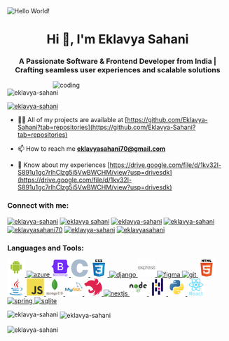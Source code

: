 <img src="https://i.pinimg.com/originals/7c/ac/53/7cac53b96635b5ad0684f99d95de1bbf.gif" jsaction="" class="sFlh5c FyHeAf iPVvYb" style="max-width: 800px; height: 329px; margin: 0px; width: 1005px;" alt="Hello World!" jsname="kn3ccd">

<h1 align="center">Hi 👋, I'm Eklavya Sahani</h1>
<h3 align="center">A Passionate Software & Frontend Developer from India | Crafting seamless user experiences and scalable solutions</h3>

<img align="right" alt="coding" width="400" src="https://media1.tenor.com/m/IieZUsqoYCwAAAAd/developer.gif">

<p align="left"> <img src="https://komarev.com/ghpvc/?username=eklavya-sahani&label=Profile%20views&color=0e75b6&style=flat" alt="eklavya-sahani" /> </p>

<p align="left"> <a href="https://github.com/ryo-ma/github-profile-trophy"><img src="https://github-profile-trophy.vercel.app/?username=eklavya-sahani" alt="eklavya-sahani" /></a> </p>

- 👨‍💻 All of my projects are available at [https://github.com/Eklavya-Sahani?tab=repositories](https://github.com/Eklavya-Sahani?tab=repositories)

- 📫 How to reach me **eklavyasahani70@gmail.com**

- 📄 Know about my experiences [https://drive.google.com/file/d/1kv32l-S891u1gc7rlhClzg5i5VwBWCHM/view?usp=drivesdk](https://drive.google.com/file/d/1kv32l-S891u1gc7rlhClzg5i5VwBWCHM/view?usp=drivesdk)

<h3 align="left">Connect with me:</h3>
<p align="left">
<a href="https://codepen.io/eklavya-sahani" target="blank"><img align="center" src="https://raw.githubusercontent.com/rahuldkjain/github-profile-readme-generator/master/src/images/icons/Social/codepen.svg" alt="eklavya-sahani" height="30" width="40" /></a>
<a href="https://linkedin.com/in/eklavya sahani" target="blank"><img align="center" src="https://raw.githubusercontent.com/rahuldkjain/github-profile-readme-generator/master/src/images/icons/Social/linked-in-alt.svg" alt="eklavya sahani" height="30" width="40" /></a>
<a href="https://instagram.com/eklavya-sahani" target="blank"><img align="center" src="https://raw.githubusercontent.com/rahuldkjain/github-profile-readme-generator/master/src/images/icons/Social/instagram.svg" alt="eklavya-sahani" height="30" width="40" /></a>
<a href="https://www.codechef.com/users/eklavya-sahani" target="blank"><img align="center" src="https://cdn.jsdelivr.net/npm/simple-icons@3.1.0/icons/codechef.svg" alt="eklavya-sahani" height="30" width="40" /></a>
<a href="https://www.hackerrank.com/eklavyasahani70" target="blank"><img align="center" src="https://raw.githubusercontent.com/rahuldkjain/github-profile-readme-generator/master/src/images/icons/Social/hackerrank.svg" alt="eklavyasahani70" height="30" width="40" /></a>
<a href="https://codeforces.com/profile/eklavya-sahani" target="blank"><img align="center" src="https://raw.githubusercontent.com/rahuldkjain/github-profile-readme-generator/master/src/images/icons/Social/codeforces.svg" alt="eklavya-sahani" height="30" width="40" /></a>
<a href="https://auth.geeksforgeeks.org/user/eklavyasahani" target="blank"><img align="center" src="https://raw.githubusercontent.com/rahuldkjain/github-profile-readme-generator/master/src/images/icons/Social/geeks-for-geeks.svg" alt="eklavyasahani" height="30" width="40" /></a>
</p>

<h3 align="left">Languages and Tools:</h3>
<p align="left"> <a href="https://developer.android.com" target="_blank" rel="noreferrer"> <img src="https://raw.githubusercontent.com/devicons/devicon/master/icons/android/android-original-wordmark.svg" alt="android" width="40" height="40"/> </a> <a href="https://azure.microsoft.com/en-in/" target="_blank" rel="noreferrer"> <img src="https://www.vectorlogo.zone/logos/microsoft_azure/microsoft_azure-icon.svg" alt="azure" width="40" height="40"/> </a> <a href="https://getbootstrap.com" target="_blank" rel="noreferrer"> <img src="https://raw.githubusercontent.com/devicons/devicon/master/icons/bootstrap/bootstrap-plain-wordmark.svg" alt="bootstrap" width="40" height="40"/> </a> <a href="https://www.cprogramming.com/" target="_blank" rel="noreferrer"> <img src="https://raw.githubusercontent.com/devicons/devicon/master/icons/c/c-original.svg" alt="c" width="40" height="40"/> </a> <a href="https://www.w3schools.com/css/" target="_blank" rel="noreferrer"> <img src="https://raw.githubusercontent.com/devicons/devicon/master/icons/css3/css3-original-wordmark.svg" alt="css3" width="40" height="40"/> </a> <a href="https://www.djangoproject.com/" target="_blank" rel="noreferrer"> <img src="https://cdn.worldvectorlogo.com/logos/django.svg" alt="django" width="40" height="40"/> </a> <a href="https://expressjs.com" target="_blank" rel="noreferrer"> <img src="https://raw.githubusercontent.com/devicons/devicon/master/icons/express/express-original-wordmark.svg" alt="express" width="40" height="40"/> </a> <a href="https://www.figma.com/" target="_blank" rel="noreferrer"> <img src="https://www.vectorlogo.zone/logos/figma/figma-icon.svg" alt="figma" width="40" height="40"/> </a> <a href="https://git-scm.com/" target="_blank" rel="noreferrer"> <img src="https://www.vectorlogo.zone/logos/git-scm/git-scm-icon.svg" alt="git" width="40" height="40"/> </a> <a href="https://www.w3.org/html/" target="_blank" rel="noreferrer"> <img src="https://raw.githubusercontent.com/devicons/devicon/master/icons/html5/html5-original-wordmark.svg" alt="html5" width="40" height="40"/> </a> <a href="https://www.java.com" target="_blank" rel="noreferrer"> <img src="https://raw.githubusercontent.com/devicons/devicon/master/icons/java/java-original.svg" alt="java" width="40" height="40"/> </a> <a href="https://developer.mozilla.org/en-US/docs/Web/JavaScript" target="_blank" rel="noreferrer"> <img src="https://raw.githubusercontent.com/devicons/devicon/master/icons/javascript/javascript-original.svg" alt="javascript" width="40" height="40"/> </a> <a href="https://www.mongodb.com/" target="_blank" rel="noreferrer"> <img src="https://raw.githubusercontent.com/devicons/devicon/master/icons/mongodb/mongodb-original-wordmark.svg" alt="mongodb" width="40" height="40"/> </a> <a href="https://www.mysql.com/" target="_blank" rel="noreferrer"> <img src="https://raw.githubusercontent.com/devicons/devicon/master/icons/mysql/mysql-original-wordmark.svg" alt="mysql" width="40" height="40"/> </a> <a href="https://nestjs.com/" target="_blank" rel="noreferrer"> <img src="https://raw.githubusercontent.com/devicons/devicon/master/icons/nestjs/nestjs-plain.svg" alt="nestjs" width="40" height="40"/> </a> <a href="https://nextjs.org/" target="_blank" rel="noreferrer"> <img src="https://cdn.worldvectorlogo.com/logos/nextjs-2.svg" alt="nextjs" width="40" height="40"/> </a> <a href="https://nodejs.org" target="_blank" rel="noreferrer"> <img src="https://raw.githubusercontent.com/devicons/devicon/master/icons/nodejs/nodejs-original-wordmark.svg" alt="nodejs" width="40" height="40"/> </a> <a href="https://pandas.pydata.org/" target="_blank" rel="noreferrer"> <img src="https://raw.githubusercontent.com/devicons/devicon/2ae2a900d2f041da66e950e4d48052658d850630/icons/pandas/pandas-original.svg" alt="pandas" width="40" height="40"/> </a> <a href="https://www.python.org" target="_blank" rel="noreferrer"> <img src="https://raw.githubusercontent.com/devicons/devicon/master/icons/python/python-original.svg" alt="python" width="40" height="40"/> </a> <a href="https://reactjs.org/" target="_blank" rel="noreferrer"> <img src="https://raw.githubusercontent.com/devicons/devicon/master/icons/react/react-original-wordmark.svg" alt="react" width="40" height="40"/> </a> <a href="https://spring.io/" target="_blank" rel="noreferrer"> <img src="https://www.vectorlogo.zone/logos/springio/springio-icon.svg" alt="spring" width="40" height="40"/> </a> <a href="https://www.sqlite.org/" target="_blank" rel="noreferrer"> <img src="https://www.vectorlogo.zone/logos/sqlite/sqlite-icon.svg" alt="sqlite" width="40" height="40"/> </a> </p>

<p><img align="left" src="https://github-readme-stats.vercel.app/api/top-langs?username=eklavya-sahani&show_icons=true&locale=en&layout=compact" alt="eklavya-sahani" /></p>

<p>&nbsp;<img align="center" src="https://github-readme-stats.vercel.app/api?username=eklavya-sahani&show_icons=true&locale=en" alt="eklavya-sahani" /></p>

<p><img align="center" src="https://github-readme-streak-stats.herokuapp.com/?user=eklavya-sahani&" alt="eklavya-sahani" /></p>



